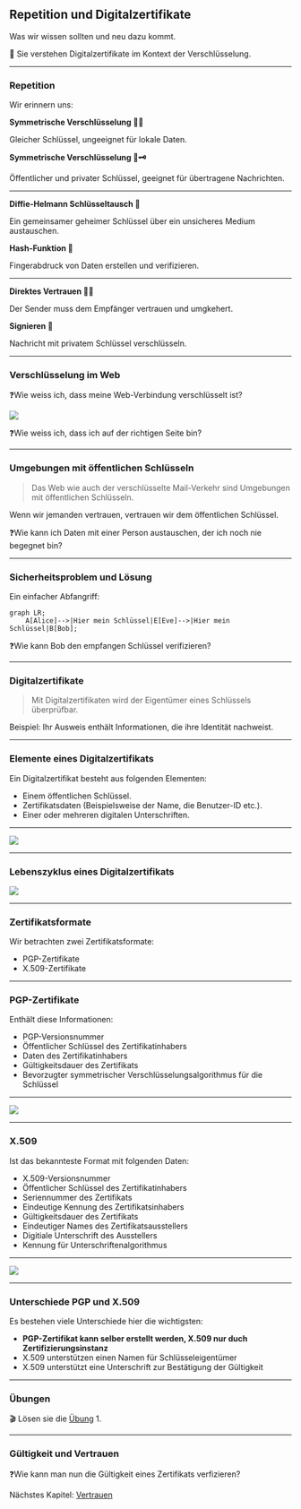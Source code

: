 ## Repetition und Digitalzertifikate

Was wir wissen sollten und neu dazu kommt.

🎯 Sie verstehen Digitalzertifikate im Kontext der Verschlüsselung.

---
### Repetition 

Wir erinnern uns:

**Symmetrische Verschlüsselung 🔑🔑**

Gleicher Schlüssel, ungeeignet für lokale Daten.

**Symmetrische Verschlüsselung 🔑🗝️**

Öffentlicher und privater Schlüssel, geeignet für übertragene Nachrichten.

---

**Diffie-Helmann Schlüsseltausch 🔀**

Ein gemeinsamer geheimer Schlüssel über ein unsicheres Medium austauschen.

**Hash-Funktion 🐾**

Fingerabdruck von Daten erstellen und verifizieren.

---

**Direktes Vertrauen 🧍🧍**

Der Sender muss dem Empfänger vertrauen und umgkehert.

**Signieren 📝**

Nachricht mit privatem Schlüssel verschlüsseln.

---
### Verschlüsselung im Web

❓Wie weiss ich, dass meine Web-Verbindung verschlüsselt ist?

![](../https.png)

❓Wie weiss ich, dass ich auf der richtigen Seite bin?

---
### Umgebungen mit öffentlichen Schlüsseln

> Das Web wie auch der verschlüsselte Mail-Verkehr sind Umgebungen mit öffentlichen Schlüsseln.

Wenn wir jemanden vertrauen, vertrauen wir dem öffentlichen Schlüssel.

❓Wie kann ich Daten mit einer Person austauschen, der ich noch nie begegnet bin?

---
### Sicherheitsproblem und Lösung

Ein einfacher Abfangriff:

```mermaid
graph LR;
    A[Alice]-->|Hier mein Schlüssel|E[Eve]-->|Hier mein Schlüssel|B[Bob];
```

❓Wie kann Bob den empfangen Schlüssel verifizieren?

---
### Digitalzertifikate

> Mit Digitalzertifikaten wird der Eigentümer eines Schlüssels überprüfbar.

Beispiel: Ihr Ausweis enthält Informationen, die ihre Identität nachweist.

---
### Elemente eines Digitalzertifikats

Ein Digitalzertifikat besteht aus folgenden Elementen:
* Einem öffentlichen Schlüssel.
* Zertifikatsdaten (Beispielsweise der Name, die Benutzer-ID etc.).
* Einer oder mehreren digitalen Unterschriften.

---

![](../bestandteile-pgp-zertifikat.png)

---
### Lebenszyklus eines Digitalzertifikats

![](../certificate-life-cycle.png)

---
### Zertifikatsformate

Wir betrachten zwei Zertifikatsformate:
* PGP-Zertifikate
* X.509-Zertifikate

---
### PGP-Zertifikate

Enthält diese Informationen:
* PGP-Versionsnummer
* Öffentlicher Schlüssel des Zertifikatinhabers
* Daten des Zertifikatinhabers
* Gültigkeitsdauer des Zertifikats
* Bevorzugter symmetrischer Verschlüsselungsalgorithmus für die Schlüssel

---

![](../pgp-zertifikat.png)

---

### X.509

Ist das bekannteste Format mit folgenden Daten:

* X.509-Versionsnummer
* Öffentlicher Schlüssel des Zertifikatinhabers
* Seriennummer des Zertifikats
* Eindeutige Kennung des Zertifikatsinhabers
* Gültigkeitsdauer des Zertifikats
* Eindeutiger Names des Zertifikatsausstellers
* Digitiale Unterschrift des Ausstellers
* Kennung für Unterschriftenalgorithmus

---

![](../x.509-zertifikat.png)

---
### Unterschiede PGP und X.509

Es bestehen viele Unterschiede hier die wichtigsten:

* **PGP-Zertifikat kann selber erstellt werden, X.509 nur duch Zertifizierungsinstanz**
* X.509 unterstützen einen Namen für Schlüsseleigentümer
* X.509 unterstützt eine Unterschrift zur Bestätigung der Gültigkeit

---
### Übungen

🎬 Lösen sie die [Übung](übungen.md) 1.

---
### Gültigkeit und Vertrauen

❓Wie kann man nun die Gültigkeit eines Zertifikats verfizieren?

Nächstes Kapitel: [Vertrauen](slides1.md)
